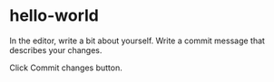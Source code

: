 # hello-world

In the editor, write a bit about yourself. Write a commit message that describes your changes.

Click Commit changes button.
